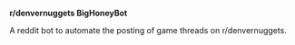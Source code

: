 **r/denvernuggets BigHoneyBot**

A reddit bot to automate the posting of game threads on r/denvernuggets.